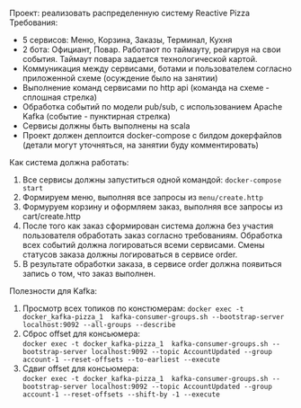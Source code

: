 Проект: реализовать распределенную систему Reactive Pizza
Требования:
- 5 сервисов: Меню, Корзина, Заказы, Терминал, Кухня
- 2 бота: Официант, Повар. Работают по таймауту, реагируя на свои события. Таймаут повара задается технологической картой.
- Коммуникация между сервисами, ботами и пользователем согласно приложенной схеме (осуждение было на занятии)
- Выполнение команд сервисами по http api (команда на схеме - сплошная стрелка)
- Обработка событий по модели pub/sub, с использованием Apache Kafka (событие - пунктирная стрелка)
- Сервисы должны быть выполнены на scala
- Проект должен деплоится docker-compose с билдом докерфайлов
  (детали могут уточняться, на занятии буду комментировать)

Как система должна работать:
1. Все сервисы должны запуститься одной командой: `docker-compose start`
2. Формируем меню, выполняя все запросы из `menu/create.http`
3. Формуруем корзину и оформляем заказ, выполняя все запросы из cart/create.http
4. После того как заказ сформирован система должна без участия пользователя обработать заказ согласно требованиям.
   Обработка всех событий должна логироваться всеми сервисами.
   Смены статусов заказа должны логироваться в сервисе order.
5. В результате обработки заказа, в сервисе order должна появиться запись о том, что заказ выполнен.


Полезности для Kafka:
1. Просмотр всех топиков по констюмерам: 
  `docker exec -t docker_kafka-pizza_1  kafka-consumer-groups.sh --bootstrap-server localhost:9092 --all-groups --describe`
2. Сброс offset для консьюмера:   
  `docker exec -t docker_kafka-pizza_1  kafka-consumer-groups.sh --bootstrap-server localhost:9092 --topic AccountUpdated --group account-1 --reset-offsets --to-earliest --execute`
2. Сдвиг offset для консьюмера:   
  `docker exec -t docker_kafka-pizza_1  kafka-consumer-groups.sh --bootstrap-server localhost:9092 --topic AccountUpdated --group account-1 --reset-offsets --shift-by -1 --execute`

